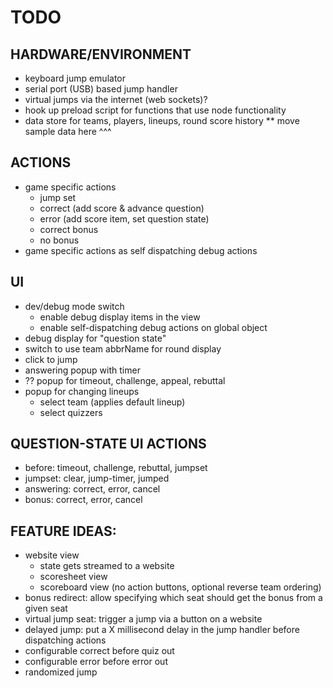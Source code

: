 # TODO

## HARDWARE/ENVIRONMENT
- keyboard jump emulator
- serial port (USB) based jump handler
- virtual jumps via the internet (web sockets)?
- hook up preload script for functions that use node functionality
- data store for teams, players, lineups, round score history 
    ** move sample data here ^^^

## ACTIONS
- game specific actions
    * jump set
    * correct (add score & advance question)
    * error (add score item, set question state)
    * correct bonus
    * no bonus
- game specific actions as self dispatching debug actions

## UI
- dev/debug mode switch
    * enable debug display items in the view
    * enable self-dispatching debug actions on global object
- debug display for "question state"
- switch to use team abbrName for round display
- click to jump
- answering popup with timer
- ?? popup for timeout, challenge, appeal, rebuttal
- popup for changing lineups
    * select team (applies default lineup)
    * select quizzers

## QUESTION-STATE UI ACTIONS
- before: timeout, challenge, rebuttal, jumpset
- jumpset: clear, jump-timer, jumped
- answering: correct, error, cancel
- bonus: correct, error, cancel

## FEATURE IDEAS:
- website view
    * state gets streamed to a website
    * scoresheet view
    * scoreboard view (no action buttons, optional reverse team ordering)
- bonus redirect: allow specifying which seat should get the bonus from a given seat
- virtual jump seat: trigger a jump via a button on a website
- delayed jump: put a X millisecond delay in the jump handler before dispatching actions
- configurable correct before quiz out
- configurable error before error out
- randomized jump

